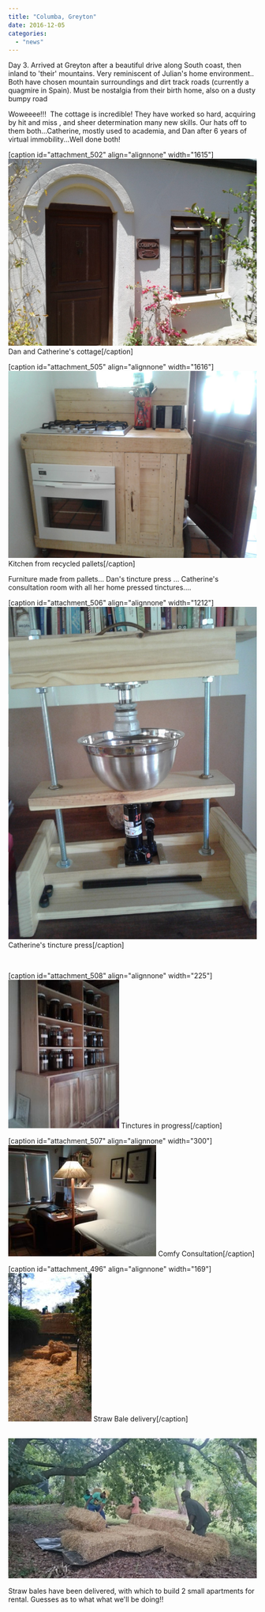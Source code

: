 ```yaml
---
title: "Columba, Greyton"
date: 2016-12-05
categories: 
  - "news"
---
```


Day 3. Arrived at Greyton after a beautiful drive along South coast, then inland to 'their' mountains. Very reminiscent of Julian's home environment.. Both have chosen mountain surroundings and dirt track roads (currently a quagmire in Spain). Must be nostalgia from their birth home, also on a dusty bumpy road

Woweeee!!!  The cottage is incredible! They have worked so hard, acquiring by hit and miss , and sheer determination many new skills. Our hats off to them both...Catherine, mostly used to academia, and Dan after 6 years of virtual immobility...Well done both!

\[caption id="attachment\_502" align="alignnone" width="1615"\][![Dan and Catherine's cottage](images/wp-1480763861597-e1480861164164.jpg)](https://www.artamo.click/wp-content/uploads/2016/12/wp-1480763861597.jpg) Dan and Catherine's cottage\[/caption\]

\[caption id="attachment\_505" align="alignnone" width="1616"\][![Kitchen from recycled pallets](images/wp-1480763994420.jpg)](https://www.artamo.click/wp-content/uploads/2016/12/wp-1480763994420.jpg) Kitchen from recycled pallets\[/caption\]

Furniture made from pallets... Dan's tincture press ... Catherine's consultation room with all her home pressed tinctures....

\[caption id="attachment\_506" align="alignnone" width="1212"\][![Catherine's tincture press](images/wp-1480764054980-e1480861377924.jpg)](https://www.artamo.click/wp-content/uploads/2016/12/wp-1480764054980.jpg) Catherine's tincture press\[/caption\]

 

\[caption id="attachment\_508" align="alignnone" width="225"\][![Tinctures in progress](images/wp-1480764313609-e1480931453405-225x300.jpg)](https://www.artamo.click/wp-content/uploads/2016/12/wp-1480764313609.jpg) Tinctures in progress\[/caption\]

\[caption id="attachment\_507" align="alignnone" width="300"\][![Comfy Consultation](images/wp-1480764293483-300x225.jpg)](https://www.artamo.click/wp-content/uploads/2016/12/wp-1480764293483.jpg) Comfy Consultation\[/caption\]

\[caption id="attachment\_496" align="alignnone" width="169"\][![Straw Bale delivery](images/wp-1480760456486-169x300.jpg)](https://www.artamo.click/wp-content/uploads/2016/12/wp-1480760456486.jpg) Straw Bale delivery\[/caption\]

 [![Arrival of straw bales](images/wp-1480760466919.jpg)](https://www.artamo.click/wp-content/uploads/2016/12/wp-1480760466919.jpg)

Straw bales have been delivered, with which to build 2 small apartments for rental. Guesses as to what what we'll be doing!!
